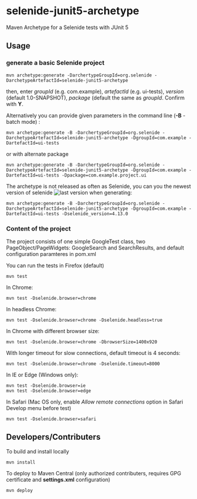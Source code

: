 # selenide-junit5-archetype
Maven Archetype for a Selenide tests with JUnit 5


## Usage

### generate a basic Selenide project

```mvn archetype:generate -DarchertypeGroupId=org.selenide -DarchetypeArtefactId=selenide-junit5-archetype```

then, enter *groupId* (e.g. com.example), *artefactId* (e.g. ui-tests), *version* (default 1.0-SNAPSHOT), *package* (default the same as *groupId*. Confirm with **Y**.

Alternatively you can provide given parameters in the command line (**-B** - batch mode) :

```mvn archetype:generate -B -DarchertypeGroupId=org.selenide -DarchetypeArtefactId=selenide-junit5-archetype -DgroupId=com.example -DartefactId=ui-tests```

or with alternate package

```mvn archetype:generate -B -DarchertypeGroupId=org.selenide -DarchetypeArtefactId=selenide-junit5-archetype -DgroupId=com.example -DartefactId=ui-tests -Dpackage=com.example.project.ui```

The archetype is not released as often as Selenide, you can you the newest version of selenide ![last version](https://img.shields.io/maven-central/v/com.codeborne/selenide.svg) when generating:

```mvn archetype:generate -B -DarchertypeGroupId=org.selenide -DarchetypeArtefactId=selenide-junit5-archetype -DgroupId=com.example -DartefactId=ui-tests -Dselenide_version=4.13.0```

### Content of the project

The project consists of one simple GoogleTest class, two PageObject/PageWidgets: GoogleSearch and SearchResults, and default configuration paramteres in pom.xml

You can run the tests in Firefox (default)

```mvn test```

In Chrome:

```mvn test -Dselenide.browser=chrome```

In headless Chrome:

```mvn test -Dselenide.browser=chrome -Dselenide.headless=true```

In Chrome with different browser size:

```mvn test -Dselenide.browser=chrome -DbrowserSize=1400x920```

With longer timeout for slow connections, default timeout is 4 seconds:

```mvn test -Dselenide.browser=chrome -Dselenide.timeout=8000```

In IE or Edge (Windows only):

```
mvn test -Dselenide.browser=ie
mvn test -Dselenide.browser=edge
```

In Safari (Mac OS only, enable *Allow remote connections* option in Safari Develop menu before test)

```mvn test -Dselenide.browser=safari```

## Developers/Contributers

To build and install locally 

```mvn install```

To deploy to Maven Central (only authorized contributers, requires GPG certificate and **settings.xml** configuration)

```mvn deploy```
